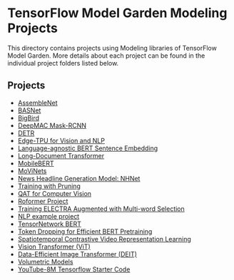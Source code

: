 # TensorFlow Model Garden Modeling Projects

This directory contains projects using Modeling libraries of TensorFlow Model
Garden. More details about each project can be found in the individual
project folders listed below.

## Projects

* [AssembleNet](assemblenet/README.md)
* [BASNet](basnet/README.md)
* [BigBird](bigbird/README.md)
* [DeepMAC Mask-RCNN](deepmac_maskrcnn/README.md)
* [DETR](detr/README.md)
* [Edge-TPU for Vision and NLP](edgetpu/README.md)
* [Language-agnostic BERT Sentence Embedding](labse/README.md)
* [Long-Document Transformer](longformer/README.md)
* [MobileBERT](mobilebert/README.md)
* [MoViNets](movinet/README.md)
* [News Headline Generation Model: NHNet](nhnet/README.md)
* [Training with Pruning](pruning/README.md)
* [QAT for Computer Vision](qat/vision/README.md)
* [Roformer Project](roformer/README.md)
* [Training ELECTRA Augmented with Multi-word Selection](teams/README.md)
* [NLP example project](text_classification_example/README.md)
* [TensorNetwork BERT](tn_bert/README.md)
* [Token Dropping for Efficient BERT Pretraining](token_dropping/README.md)
* [Spatiotemporal Contrastive Video Representation Learning](video_ssl/README.md)
* [Vision Transformer (ViT)](./vit/README.md)
* [Data-Efficient Image Transformer (DEIT)](./vit/README.md)
* [Volumetric Models](volumetric_models/README.md)
* [YouTube-8M Tensorflow Starter Code](yt8m/README.md)

